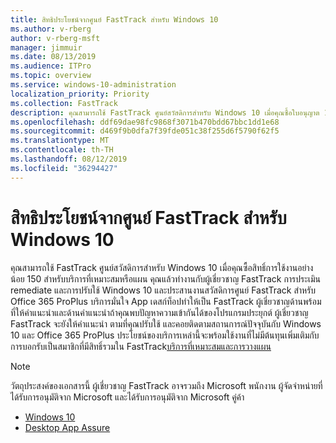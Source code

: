 ```yaml
---
title: สิทธิประโยชน์จากศูนย์ FastTrack สำหรับ Windows 10
ms.author: v-rberg
author: v-rberg-msft
manager: jimmuir
ms.date: 08/13/2019
ms.audience: ITPro
ms.topic: overview
ms.service: windows-10-administration
localization_priority: Priority
ms.collection: FastTrack
description: คุณสามารถใช้ FastTrack ศูนย์สวัสดิการสำหรับ Windows 10 เมื่อคุณซื้อใบอนุญาต 150 สำหรับบริการที่เหมาะสมหรือแผน*อย่างน้อย*
ms.openlocfilehash: ddf69dae98fc9868f3071b470bdd67bbc1dd1e68
ms.sourcegitcommit: d469f9b0dfa7f39fde051c38f255d6f5790f62f5
ms.translationtype: MT
ms.contentlocale: th-TH
ms.lasthandoff: 08/12/2019
ms.locfileid: "36294427"
---
```

# <a name="fasttrack-center-benefit-for-windows-10"></a>สิทธิประโยชน์จากศูนย์ FastTrack สำหรับ Windows 10

คุณสามารถใช้ FastTrack ศูนย์สวัสดิการสำหรับ Windows 10 เมื่อคุณซื้อสิทธิ์การใช้งานอย่างน้อย 150 สำหรับบริการที่เหมาะสมหรือแผน คุณแล้วทำงานกับผู้เชี่ยวชาญ FastTrack การประเมิน remediate และการปรับใช้ Windows 10 และประสานงานสวัสดิการศูนย์ FastTrack สำหรับ Office 365 ProPlus บริการมั่นใจ App เดสก์ท็อปทำให้เป็น FastTrack ผู้เชี่ยวชาญด้านพร้อมที่ให้คำแนะนำและด้านคำแนะนำถ้าคุณพบปัญหาความเข้ากันได้ของโปรแกรมประยุกต์  ผู้เชี่ยวชาญ FastTrack จะยังให้คำแนะนำ ตามที่คุณปรับใช้ และคอยติดตามสถานการณ์ปัจจุบันกับ Windows 10 และ Office 365 ProPlus ประโยชน์ของบริการเหล่านี้จะพร้อมใช้งานที่ไม่มีต้นทุนเพิ่มเติมกับการบอกรับเป็นสมาชิกที่มีสิทธิ์รวมใน FastTrack[บริการที่เหมาะสมและการวางแผน](M365-eligible-services-and-plans.md)
  
> [!NOTE]
> วัตถุประสงค์ของเอกสารนี้ ผู้เชี่ยวชาญ FastTrack อาจรวมถึง Microsoft พนักงาน ผู้จัดจำหน่ายที่ได้รับการอนุมัติจาก Microsoft และได้รับการอนุมัติจาก Microsoft คู่ค้า 
    
- [Windows 10](Win-10-fasttrack-benefit-for-Windows-10.md)
- [Desktop App Assure](Win-10-desktop-app-assure.md)
  

  

 